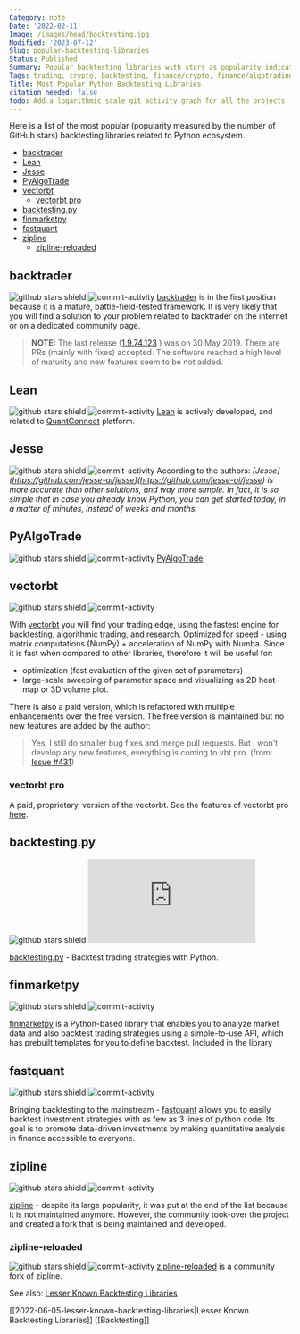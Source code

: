 ```yaml
---
Category: note
Date: '2022-02-11'
Image: /images/head/backtesting.jpg
Modified: '2023-07-12'
Slug: popular-backtesting-libraries
Status: Published
Summary: Popular backtesting libraries with stars as popularity indicators.
Tags: trading, crypto, backtesting, finance/crypto, finance/algotrading, algorithmic-trading, finance, popularity, zipline, quant
Title: Most Popular Python Backtesting Libraries
citation_needed: false
todo: Add a logarithmic scale git activity graph for all the projects
---
```

Here is a list of the most popular (popularity measured by the number of GitHub stars) backtesting libraries related to Python ecosystem.

<!-- MarkdownTOC levels='2,3' autolink="true" autoanchor="true" -->

- [backtrader](#backtrader)
- [Lean](#lean)
- [Jesse](#jesse)
- [PyAlgoTrade](#pyalgotrade)
- [vectorbt](#vectorbt)
  - [vectorbt pro](#vectorbt-pro)
- [backtesting.py](#backtestingpy)
- [finmarketpy](#finmarketpy)
- [fastquant](#fastquant)
- [zipline](#zipline)
  - [zipline-reloaded](#zipline-reloaded)

<!-- /MarkdownTOC -->

<a id="backtrader"></a>

## backtrader

![github stars shield](https://img.shields.io/github/stars/mementum/backtrader.svg?logo=github) ![commit-activity](https://img.shields.io/github/commit-activity/y/mementum/backtrader)
[backtrader](https://github.com/mementum/backtrader) is in the first position because it is a mature, battle-field-tested framework. It is very likely that you will find a solution to your problem related to backtrader on the internet or on a dedicated community page.

> **NOTE:**  The last release ([1.9.74.123](https://github.com/mementum/backtrader/releases/tag/1.9.74.123) ) was on 30 May 2019. There are PRs (mainly with fixes) accepted. The software reached a high level of maturity and new features seem to be not added.

<a id="lean"></a>

## Lean

![github stars shield](https://img.shields.io/github/stars/QuantConnect/Lean.svg?logo=github) ![commit-activity](https://img.shields.io/github/commit-activity/y/QuantConnect/Lean)
[Lean](https://github.com/QuantConnect/Lean) is actively developed, and related to [QuantConnect](https://www.quantconnect.com/) platform.

<a id="jesse"></a>

## Jesse

![github stars shield](https://img.shields.io/github/stars/jesse-ai/jesse.svg?logo=github) ![commit-activity](https://img.shields.io/github/commit-activity/y/jesse-ai/jesse)
According to the authors: *[Jesse](<https://github.com/jesse-ai/jesse>](<https://github.com/jesse-ai/jesse>) is more accurate than other solutions, and way more simple. In fact, it is so simple that in case you already know Python, you can get started today, in a matter of minutes, instead of weeks and months.*

<a id="pyalgotrade"></a>

## PyAlgoTrade

![github stars shield](https://img.shields.io/github/stars/gbeced/pyalgotrade.svg?logo=github) ![commit-activity](https://img.shields.io/github/commit-activity/y/gbeced/pyalgotrade)
[PyAlgoTrade](https://gbeced.github.io/pyalgotrade/)

<a id="vectorbt"></a>

## vectorbt

![github stars shield](https://img.shields.io/github/stars/polakowo/vectorbt.svg?logo=github) ![commit-activity](https://img.shields.io/github/commit-activity/y/polakowo/vectorbt)

With [vectorbt](https://github.com/polakowo/vectorbt) you will find your trading edge, using the fastest engine for backtesting, algorithmic trading, and research. Optimized for speed - using matrix computations (NumPy) + acceleration of NumPy with Numba.
Since it is fast when compared to other libraries, therefore it will be useful for:

- optimization (fast evaluation of the given set of parameters)
- large-scale sweeping of parameter space and visualizing as 2D heat map or 3D volume plot.

There is also a paid version, which is refactored with multiple enhancements over the free version.  The free version is maintained but no new features are added by the author:
>Yes, I still do smaller bug fixes and merge pull requests. But I won't develop any new features, everything is coming to vbt pro.
 (from: [Issue #431](https://github.com/polakowo/vectorbt/issues/431#issuecomment-1096793625))

<a id="vectorbt-pro"></a>

### vectorbt pro

A paid, proprietary, version of the vectorbt. See the features of vectorbt pro [here](https://vectorbt.pro/features/).

<a id="backtestingpy"></a>

## backtesting.py

![github stars shield](https://img.shields.io/github/stars/kernc/backtesting.py.svg?logo=github) ![commit-activity](https://img.shields.io/github/commit-activity/y/kernc/backtesting.py)

[backtesting.py](https://github.com/kernc/backtesting.py) - Backtest trading strategies with Python.

<a id="finmarketpy"></a>

## finmarketpy

![github stars shield](https://img.shields.io/github/stars/cuemacro/finmarketpy.svg?logo=github) ![commit-activity](https://img.shields.io/github/commit-activity/y/cuemacro/finmarketpy)

[finmarketpy](https://github.com/cuemacro/finmarketpy) is a Python-based library that enables you to analyze market data and also backtest trading strategies using a simple-to-use API, which has prebuilt templates for you to define backtest. Included in the library

<a id="fastquant"></a>

## fastquant

![github stars shield](https://img.shields.io/github/stars/enzoampil/fastquant.svg?logo=github) ![commit-activity](https://img.shields.io/github/commit-activity/y/enzoampil/fastquant)

Bringing backtesting to the mainstream - [fastquant](https://github.com/enzoampil/fastquant) allows you to easily backtest investment strategies with as few as 3 lines of python code. Its goal is to promote data-driven investments by making quantitative analysis in finance accessible to everyone.

<a id="zipline"></a>

## zipline

![github stars shield](https://img.shields.io/github/stars/quantopian/zipline.svg?logo=github) ![commit-activity](https://img.shields.io/github/commit-activity/y/quantopian/zipline)

[zipline](https://github.com/quantopian/zipline) - despite its large popularity, it was put at the end of the list because it is not maintained anymore. However, the community took-over the project and created a fork that is being maintained and developed.

<a id="zipline-reloaded"></a>

### zipline-reloaded

![github stars shield](https://img.shields.io/github/stars/stefan-jansen/zipline-reloaded.svg?logo=github) ![commit-activity](https://img.shields.io/github/commit-activity/y/stefan-jansen/zipline-reloaded)
 [zipline-reloaded](https://github.com/stefan-jansen/zipline-reloaded) is a community fork of zipline.

See also: [Lesser Known Backtesting Libraries](https://safjan.com/lesser-known-backtesting-libraries/#lesser-known-backtesting-libraries)

[[2022-06-05-lesser-known-backtesting-libraries|Lesser Known Backtesting Libraries]]
[[Backtesting]]

